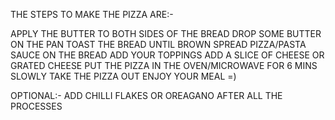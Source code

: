 THE STEPS TO MAKE THE PIZZA ARE:-

APPLY THE BUTTER TO BOTH SIDES OF THE BREAD
DROP SOME BUTTER ON THE PAN
TOAST THE BREAD UNTIL BROWN
SPREAD PIZZA/PASTA SAUCE ON THE BREAD 
ADD YOUR TOPPINGS
ADD A SLICE OF CHEESE OR GRATED CHEESE
PUT THE PIZZA IN THE OVEN/MICROWAVE FOR 6 MINS
SLOWLY TAKE THE PIZZA OUT
ENJOY YOUR MEAL =)

OPTIONAL:-
ADD CHILLI FLAKES OR OREAGANO AFTER ALL THE PROCESSES
